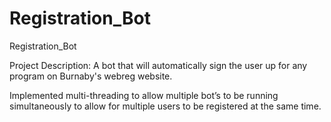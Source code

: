 # Registration_Bot
Registration_Bot

Project Description: A bot that will automatically sign the user up for any program on Burnaby's webreg website. 

Implemented multi-threading to allow multiple bot’s to be running simultaneously to allow for multiple users to be registered at the same time.
